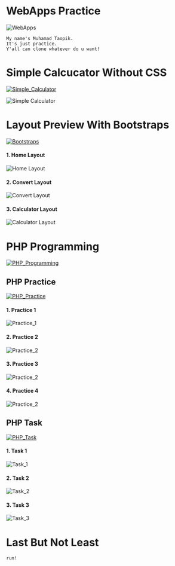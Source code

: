 # WebApps Practice

![WebApps](https://img.shields.io/badge/Praktikum%20Pengembangan%20Aplikasi%20Web-WebApps%20Practice-brightgreen.svg?style=flat)

```
My name's Muhamad Taopik.
It's just practice.
Y'all can clone whatever do u want!
```

# Simple Calcucator Without CSS

[![Simple_Calculator](https://img.shields.io/badge/Simple%20Calculator-WebApps%20Practice-brightgreen.svg?style=flat)](https://android-arsenal.com/details/1/1234)

![Simple Calculator](simple_calculator.png)

# Layout Preview With Bootstraps

[![Bootstraps](https://img.shields.io/badge/Using%20Bootstraps-WebApps%20Practice-brightgreen.svg?style=flat)](https://android-arsenal.com/details/1/1234)

<h4>1. Home Layout</h4>

![Home Layout](convertncalc/home.png)

<h4>2. Convert Layout</h4>

![Convert Layout](convertncalc/convert.png)

<h4>3. Calculator Layout</h4>

![Calculator Layout](convertncalc/calc.png)

# PHP Programming 

[![PHP_Programming](https://img.shields.io/badge/PHP%20Programming-WebApps%20Practice-brightgreen.svg?style=flat)](https://android-arsenal.com/details/1/1234)

## PHP Practice

[![PHP_Practice](https://img.shields.io/badge/PHP%20Practice-WebApps%20Practice-brightgreen.svg?style=flat)](https://android-arsenal.com/details/1/1234)

<h4>1. Practice 1</h4>

![Practice_1](php-practice/practice1.png)

<h4>2. Practice 2</h4>

![Practice_2](php-practice/practice2.png)

<h4>3. Practice 3</h4>

![Practice_2](php-practice/practice3.png)

<h4>4. Practice 4</h4>

![Practice_2](php-practice/practice4.png)

## PHP Task

[![PHP_Task](https://img.shields.io/badge/PHP%20Task-WebApps%20Practice-brightgreen.svg?style=flat)](https://android-arsenal.com/details/1/1234)

<h4>1. Task 1</h4>

![Task_1](php-practice/tugas1.png)

<h4>2. Task 2</h4>

![Task_2](php-practice/tugas2.png)

<h4>3. Task 3</h4>

![Task_3](php-practice/tugas3.png)

# Last But Not Least

```
run!
```
